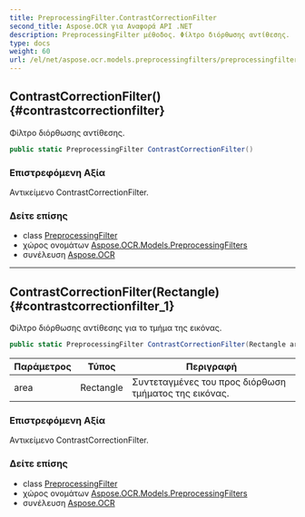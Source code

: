 ```yaml
---
title: PreprocessingFilter.ContrastCorrectionFilter
second_title: Aspose.OCR για Αναφορά API .NET
description: PreprocessingFilter μέθοδος. Φίλτρο διόρθωσης αντίθεσης.
type: docs
weight: 60
url: /el/net/aspose.ocr.models.preprocessingfilters/preprocessingfilter/contrastcorrectionfilter/
---
```

## ContrastCorrectionFilter() {#contrastcorrectionfilter}

Φίλτρο διόρθωσης αντίθεσης.

```csharp
public static PreprocessingFilter ContrastCorrectionFilter()
```

### Επιστρεφόμενη Αξία

Αντικείμενο ContrastCorrectionFilter.

### Δείτε επίσης

* class [PreprocessingFilter](../)
* χώρος ονομάτων [Aspose.OCR.Models.PreprocessingFilters](../../preprocessingfilter/)
* συνέλευση [Aspose.OCR](../../../)

---

## ContrastCorrectionFilter(Rectangle) {#contrastcorrectionfilter_1}

Φίλτρο διόρθωσης αντίθεσης για το τμήμα της εικόνας.

```csharp
public static PreprocessingFilter ContrastCorrectionFilter(Rectangle area)
```

| Παράμετρος | Τύπος | Περιγραφή |
| --- | --- | --- |
| area | Rectangle | Συντεταγμένες του προς διόρθωση τμήματος της εικόνας. |

### Επιστρεφόμενη Αξία

Αντικείμενο ContrastCorrectionFilter.

### Δείτε επίσης

* class [PreprocessingFilter](../)
* χώρος ονομάτων [Aspose.OCR.Models.PreprocessingFilters](../../preprocessingfilter/)
* συνέλευση [Aspose.OCR](../../../)



